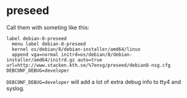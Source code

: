 # preseed

Call them with someting like this:

```
label debian-8-preseed
  menu label debian-8-preseed
  kernel os/debian/8/debian-installer/amd64/linux
  append vga=normal initrd=os/debian/8/debian-installer/amd64/initrd.gz auto=true url=http://www.stacken.kth.se/%7ensg/preseed/debian8-nsg.cfg DEBCONF_DEBUG=developer
```

`DEBCONF_DEBUG=developer` will add a lot of extra debug info to tty4 and syslog.
